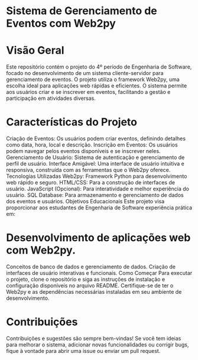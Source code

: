 # Sistema de Gerenciamento de Eventos com Web2py
# Visão Geral
Este repositório contém o projeto do 4º período de Engenharia de Software, focado no desenvolvimento de um sistema cliente-servidor para gerenciamento de eventos. O projeto utiliza o framework Web2py, uma escolha ideal para aplicações web rápidas e eficientes. O sistema permite aos usuários criar e se inscrever em eventos, facilitando a gestão e participação em atividades diversas.

# Características do Projeto
Criação de Eventos: Os usuários podem criar eventos, definindo detalhes como data, hora, local e descrição.
Inscrição em Eventos: Os usuários podem navegar pelos eventos disponíveis e se inscrever neles.
Gerenciamento de Usuário: Sistema de autenticação e gerenciamento de perfil de usuário.
Interface Amigável: Uma interface de usuário intuitiva e responsiva, construída com as ferramentas que o Web2py oferece.
Tecnologias Utilizadas
Web2py: Framework Python para desenvolvimento web rápido e seguro.
HTML/CSS: Para a construção de interfaces de usuário.
JavaScript (Opcional): Para interatividade e melhor experiência do usuário.
SQL Database: Para armazenamento e gerenciamento de dados dos eventos e usuários.
Objetivos Educacionais
Este projeto visa proporcionar aos estudantes de Engenharia de Software experiência prática em:

# Desenvolvimento de aplicações web com Web2py.
Conceitos de banco de dados e gerenciamento de dados.
Criação de interfaces de usuário interativas e funcionais.
Como Começar
Para executar o projeto, clone o repositório e siga as instruções de instalação e configuração disponíveis no arquivo README. Certifique-se de ter o Web2py e as dependências necessárias instaladas em seu ambiente de desenvolvimento.

# Contribuições
Contribuições e sugestões são sempre bem-vindas! Se você tem ideias para melhorar o sistema, adicionar novas funcionalidades ou corrigir bugs, fique à vontade para abrir uma issue ou enviar um pull request.

